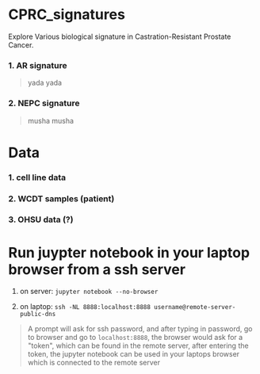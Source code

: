 # CPRC_signatures
Explore Various biological signature in Castration-Resistant Prostate Cancer.
### 1. AR signature
> yada yada

### 2. NEPC signature
> musha musha

# Data
### 1. cell line data
### 2. WCDT samples (patient)
### 3. OHSU data (?)


# Run juypter notebook in your laptop browser from a ssh server
1. on server:
`jupyter notebook --no-browser`

2. on laptop:
`ssh -NL 8888:localhost:8888 username@remote-server-public-dns`

> A prompt will ask for ssh password, and after typing in password, go to browser and go to `localhost:8888`, the browser would ask for a "token", which can be found in the remote server, after entering the token, the jupyter notebook can be used in your laptops browser which is connected to the remote server
